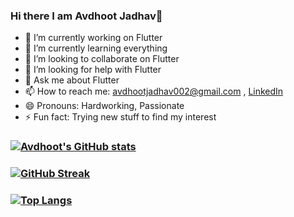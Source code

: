 ### Hi there I am Avdhoot Jadhav👋

<!--
**AvdhootJadhav/AvdhootJadhav** is a ✨ _special_ ✨ repository because its `README.md` (this file) appears on your GitHub profile. -->

 - 🔭 I’m currently working on Flutter
 - 🌱 I’m currently learning everything 
 - 👯 I’m looking to collaborate on Flutter
 - 🤔 I’m looking for help with Flutter
 - 💬 Ask me about Flutter
 - 📫 How to reach me: avdhootjadhav002@gmail.com , [LinkedIn](https://www.linkedin.com/in/avdhoot-jadhav-349a80185/)
 - 😄 Pronouns: Hardworking, Passionate
 - ⚡ Fun fact: Trying new stuff to find my interest

### [![Avdhoot's GitHub stats](https://github-readme-stats.vercel.app/api?username=AvdhootJadhav&show_icons=true&theme=tokyonight)](https://github.com/anuraghazra/github-readme-stats)
### [![GitHub Streak](https://github-readme-streak-stats.herokuapp.com/?user=AvdhootJadhav)](https://git.io/streak-stats)
### [![Top Langs](https://github-readme-stats.vercel.app/api/top-langs/?username=AvdhootJadhav&layout=compact)](https://github.com/anuraghazra/github-readme-stats)

